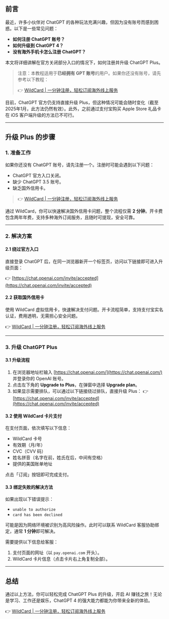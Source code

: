 ## 前言

最近，许多小伙伴对 ChatGPT 的各种玩法充满兴趣，但因为没有账号而感到困惑。以下是一些常见问题：

- **如何注册 ChatGPT 账号？**
- **如何升级到 ChatGPT 4？**
- **没有海外手机卡怎么注册 ChatGPT？**

本文将详细讲解在官方关闭部分入口的情况下，如何注册并升级 ChatGPT Plus。

> 注意：本教程适用于**已经拥有 GPT 账号**的用户。如果你还没有账号，请先参考以下教程：
>
> 👉 [WildCard | 一分钟注册，轻松订阅海外线上服务](https://bit.ly/bewildcard)

目前，ChatGPT 官方仍支持直接升级 Plus，但这种情况可能会随时变化（截至 2025年1月，此方法仍然有效）。此外，之前通过支付宝购买 Apple Store 礼品卡在 iOS 客户端升级的方法已不可行。

---

## 升级 Plus 的步骤

### 1. 准备工作

如果你还没有 ChatGPT 账号，请先注册一个。注册时可能会遇到以下问题：

- ChatGPT 官方入口关闭。
- 缺少 ChatGPT 3.5 账号。
- 缺乏国外信用卡。

> 👉 [WildCard | 一分钟注册，轻松订阅海外线上服务](https://bit.ly/bewildcard)

通过 WildCard，你可以快速解决国外信用卡问题，整个流程仅需 **2 分钟**。开卡费包含两年年费，支持多种海外订阅服务，且随时可提现，安全可靠。

---

### 2. 解决方案

#### 2.1 绕过官方入口

直接登录 ChatGPT 后，在同一浏览器新开一个标签页，访问以下链接即可进入升级页面：

👉 [https://chat.openai.com/invite/accepted](https://chat.openai.com/invite/accepted)

#### 2.2 获取国外信用卡

使用 WildCard 虚拟信用卡，快速解决支付问题。开卡流程简单，支持支付宝实名认证，费用透明，无需担心安全问题。

👉 [WildCard | 一分钟注册，轻松订阅海外线上服务](https://bit.ly/bewildcard)

---

### 3. 升级 ChatGPT Plus

#### 3.1 升级流程

1. 在浏览器地址栏输入 [https://chat.openai.com/](https://chat.openai.com/) 并登录你的 OpenAI 账号。
2. 点击左下角的 **Upgrade to Plus**，在弹窗中选择 **Upgrade plan**。
3. 如果显示需要排队，可以通过以下链接绕过排队，直接升级 Plus：
   👉 [https://chat.openai.com/invite/accepted](https://chat.openai.com/invite/accepted)

#### 3.2 使用 WildCard 卡片支付

在支付页面，依次填写以下信息：

- WildCard 卡号
- 有效期（月/年）
- CVC（CVV 码）
- 姓名拼音（名字在前，姓氏在后，中间有空格）
- 提供的美国账单地址

点击「订阅」按钮即可完成支付。

#### 3.3 绑定失败的解决方法

如果出现以下错误提示：

- `unable to authorize`
- `card has been declined`

可能是因为网络环境被识别为高风险操作。此时可以联系 WildCard 客服协助绑定，通常 **1 分钟**即可解决。

需要提供以下信息给客服：

1. 支付页面的网址（以 `pay.openai.com` 开头）。
2. WildCard 卡片信息（点击卡片右上角复制全部）。

---

## 总结

通过以上方法，你可以轻松完成 ChatGPT Plus 的升级，开启 AI 赚钱之旅！无论是学习、工作还是娱乐，ChatGPT 4 的强大能力都能为你带来全新的体验。

👉 [WildCard | 一分钟注册，轻松订阅海外线上服务](https://bit.ly/bewildcard)